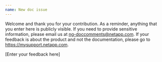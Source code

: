 ```yaml
---
name: New doc issue
---
```

Welcome and thank you for your contribution. As a reminder, anything that you enter here is publicly visible. If you need to provide sensitive information, please email us at ng-doccomments@netapp.com. If your feedback is about the product and not the documentation, please go to https://mysupport.netapp.com.

[Enter your feedback here]
